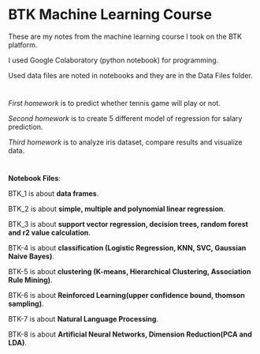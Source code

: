 # BTK Machine Learning Course

These are my notes from the machine learning course I took on the BTK platform.

I used Google Colaboratory (python notebook) for programming.

Used data files are noted in notebooks and they are in the Data Files folder.

#

*First homework* is to predict whether tennis game will play or not.

*Second homework* is to create 5 different model of regression for salary prediction.

*Third homework* is to analyze iris dataset, compare results and visualize data.

#

**Notebook Files**:

BTK_1 is about **data frames**.

BTK_2 is about **simple, multiple and polynomial linear regression**.

BTK_3 is about **support vector regression, decision trees, random forest and r2 value calculation**.

BTK-4 is about **classification (Logistic Regression, KNN, SVC, Gaussian Naive Bayes)**.

BTK-5 is about **clustering (K-means, Hierarchical Clustering, Association Rule Mining)**.

BTK-6 is about **Reinforced Learning(upper confidence bound, thomson sampling)**.

BTK-7 is about **Natural Language Processing**.

BTK-8 is about **Artificial Neural Networks, Dimension Reduction(PCA and LDA)**.
